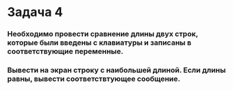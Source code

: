 #  Задача 4
### Необходимо провести сравнение длины двух строк, которые были введены с клавиатуры и записаны в соответствующие переменные. 
### Вывести на экран строку с наибольшей длиной. Если длины равны, вывести соответствтующее сообщение.

